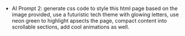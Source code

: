  * AI Prompt 2:
generate css code to style this html page based on the image provided, use a 
futuristic tech theme with glowing letters, use neon green to highlight apsects 
the page, compact content into scrollable sections, add cool animations as well.